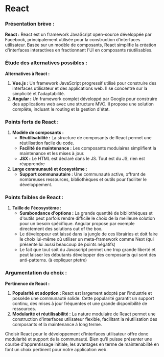 # React

### **Présentation brève :**

**React :** React est un framework JavaScript open-source développée par Facebook, principalement utilisée pour la construction d'interfaces utilisateur. Basée sur un modèle de composants, React simplifie la création d'interfaces interactives en fractionnant l'UI en composants réutilisables.

### **Étude des alternatives possibles :**

**Alternatives à React :**

1. **Vue.js :** Un framework JavaScript progressif utilisé pour construire des interfaces utilisateur et des applications web. Il se concentre sur la simplicité et l'adaptabilité.
2. **Angular :** Un framework complet développé par Google pour construire des applications web avec une structure MVC. Il propose une solution complète, incluant le routing et la gestion d'état.

### **Points forts de React :**

1. **Modèle de composants :**
   - **Réutilisabilité :** La structure de composants de React permet une réutilisation facile du code.
   - **Facilité de maintenance :** Les composants modulaires simplifient la maintenance et les mises à jour.
   - **JSX :** Le HTML est déclaré dans le JS. Tout est du JS, rien est réapprendre
2. **Large communauté et écosystème :**
   - **Support communautaire :** Une communauté active, offrant de nombreuses ressources, bibliothèques et outils pour faciliter le développement.

### **Points faibles de React :**

1. **Taille de l'écosystème :**
   - **Surabondance d'options :** La grande quantité de bibliothèques et d'outils peut parfois rendre difficile le choix de la meilleure solution pour un besoin spécifique. Angular propose par exemple directement des solutions out of the box.
   - Le développeur est laissé dans la jungle de ces librairies et doit faire le choix lui-même où utiliser un meta-framework comme Next (qui présente lui aussi beaucoup de points négatifs)
   - Le fait que tout soit du Javascript permet une trop grande liberté et peut laisser les débutants développer des composants qui sont des anti-patterns. (à expliquer ptetre)

### **Argumentation du choix :**

**Pertinence de React :**

1. **Popularité et adoption :** React est largement adopté par l'industrie et possède une communauté solide. Cette popularité garantit un support continu, des mises à jour fréquentes et une grande disponibilité de ressources.
2. **Modularité et réutilisabilité :** La nature modulaire de React permet une construction d'interfaces utilisateur flexible, facilitant la réutilisation des composants et la maintenance à long terme.

Choisir React pour le développement d'interfaces utilisateur offre donc modularité et support de la communauté. Bien qu'il puisse présenter une courbe d'apprentissage initiale, les avantages en terme de maintenabilité en font un choix pertinent pour notre application web.
